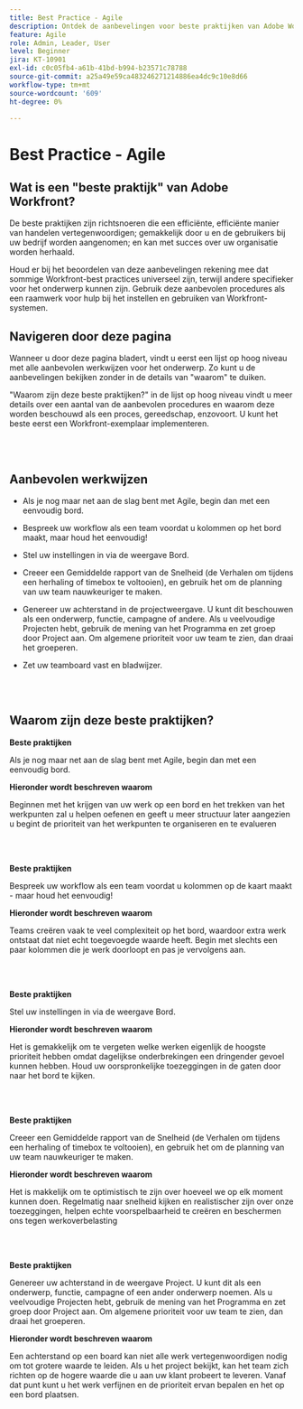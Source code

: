 ```yaml
---
title: Best Practice - Agile
description: Ontdek de aanbevelingen voor beste praktijken van Adobe Workfront-experts over Agile.
feature: Agile
role: Admin, Leader, User
level: Beginner
jira: KT-10901
exl-id: c0c05fb4-a61b-41bd-b994-b23571c78788
source-git-commit: a25a49e59ca483246271214886ea4dc9c10e8d66
workflow-type: tm+mt
source-wordcount: '609'
ht-degree: 0%

---
```


# Best Practice - Agile

## Wat is een &quot;beste praktijk&quot; van Adobe Workfront?

De beste praktijken zijn richtsnoeren die een efficiënte, efficiënte manier van handelen vertegenwoordigen; gemakkelijk door u en de gebruikers bij uw bedrijf worden aangenomen; en kan met succes over uw organisatie worden herhaald.

Houd er bij het beoordelen van deze aanbevelingen rekening mee dat sommige Workfront-best practices universeel zijn, terwijl andere specifieker voor het onderwerp kunnen zijn. Gebruik deze aanbevolen procedures als een raamwerk voor hulp bij het instellen en gebruiken van Workfront-systemen.

## Navigeren door deze pagina

Wanneer u door deze pagina bladert, vindt u eerst een lijst op hoog niveau met alle aanbevolen werkwijzen voor het onderwerp. Zo kunt u de aanbevelingen bekijken zonder in de details van &quot;waarom&quot; te duiken.

&quot;Waarom zijn deze beste praktijken?&quot; in de lijst op hoog niveau vindt u meer details over een aantal van de aanbevolen procedures en waarom deze worden beschouwd als een proces, gereedschap, enzovoort. U kunt het beste eerst een Workfront-exemplaar implementeren.

</br>
</br>

## Aanbevolen werkwijzen

* Als je nog maar net aan de slag bent met Agile, begin dan met een eenvoudig bord.

* Bespreek uw workflow als een team voordat u kolommen op het bord maakt, maar houd het eenvoudig!
* Stel uw instellingen in via de weergave Bord.

* Creeer een Gemiddelde rapport van de Snelheid (de Verhalen om tijdens een herhaling of timebox te voltooien), en gebruik het om de planning van uw team nauwkeuriger te maken.

* Genereer uw achterstand in de projectweergave. U kunt dit beschouwen als een onderwerp, functie, campagne of andere. Als u veelvoudige Projecten hebt, gebruik de mening van het Programma en zet groep door Project aan. Om algemene prioriteit voor uw team te zien, dan draai het groeperen.

* Zet uw teamboard vast en bladwijzer.

</br>
</br>

## Waarom zijn deze beste praktijken?

**Beste praktijken**

Als je nog maar net aan de slag bent met Agile, begin dan met een eenvoudig bord.

**Hieronder wordt beschreven waarom**

Beginnen met het krijgen van uw werk op een bord en het trekken van het werkpunten zal u helpen oefenen en geeft u meer structuur later aangezien u begint de prioriteit van het werkpunten te organiseren en te evalueren

</br>
</br>


**Beste praktijken**

Bespreek uw workflow als een team voordat u kolommen op de kaart maakt - maar houd het eenvoudig!


**Hieronder wordt beschreven waarom**

Teams creëren vaak te veel complexiteit op het bord, waardoor extra werk ontstaat dat niet echt toegevoegde waarde heeft. Begin met slechts een paar kolommen die je werk doorloopt en pas je vervolgens aan.

</br>
</br>

**Beste praktijken**

Stel uw instellingen in via de weergave Bord.

**Hieronder wordt beschreven waarom**

Het is gemakkelijk om te vergeten welke werken eigenlijk de hoogste prioriteit hebben omdat dagelijkse onderbrekingen een dringender gevoel kunnen hebben. Houd uw oorspronkelijke toezeggingen in de gaten door naar het bord te kijken.

</br>
</br>

**Beste praktijken**

Creeer een Gemiddelde rapport van de Snelheid (de Verhalen om tijdens een herhaling of timebox te voltooien), en gebruik het om de planning van uw team nauwkeuriger te maken.

**Hieronder wordt beschreven waarom**

Het is makkelijk om te optimistisch te zijn over hoeveel we op elk moment kunnen doen. Regelmatig naar snelheid kijken en realistischer zijn over onze toezeggingen, helpen echte voorspelbaarheid te creëren en beschermen ons tegen werkoverbelasting

</br>
</br>

**Beste praktijken**

Genereer uw achterstand in de weergave Project. U kunt dit als een onderwerp, functie, campagne of een ander onderwerp noemen. Als u veelvoudige Projecten hebt, gebruik de mening van het Programma en zet groep door Project aan. Om algemene prioriteit voor uw team te zien, dan draai het groeperen.

**Hieronder wordt beschreven waarom**

Een achterstand op een board kan niet alle werk vertegenwoordigen nodig om tot grotere waarde te leiden. Als u het project bekijkt, kan het team zich richten op de hogere waarde die u aan uw klant probeert te leveren. Vanaf dat punt kunt u het werk verfijnen en de prioriteit ervan bepalen en het op een bord plaatsen.
